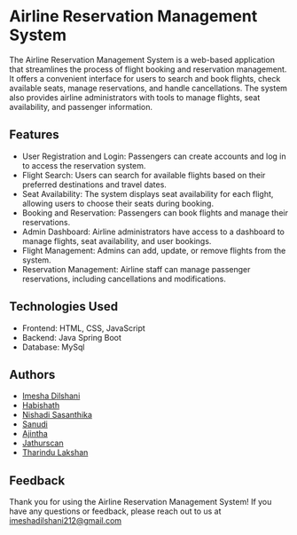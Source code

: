 # Airline Reservation Management System

The Airline Reservation Management System is a web-based application that streamlines the process of flight booking and reservation management. It offers a convenient interface for users to search and book flights, check available seats, manage reservations, and handle cancellations. The system also provides airline administrators with tools to manage flights, seat availability, and passenger information.

## Features
- User Registration and Login: Passengers can create accounts and log in to access the reservation system.
- Flight Search: Users can search for available flights based on their preferred destinations and travel dates.
- Seat Availability: The system displays seat availability for each flight, allowing users to choose their seats during booking.
- Booking and Reservation: Passengers can book flights and manage their reservations.
- Admin Dashboard: Airline administrators have access to a dashboard to manage flights, seat availability, and user bookings.
- Flight Management: Admins can add, update, or remove flights from the system.
- Reservation Management: Airline staff can manage passenger reservations, including cancellations and modifications.

## Technologies Used
- Frontend: HTML, CSS, JavaScript
- Backend: Java Spring Boot
- Database: MySql


## Authors

- [Imesha Dilshani](https://github.com/ImeshaDilshani)
- [Habishath](https://github.com/habishath)
- [Nishadi Sasanthika](https://github.com/nishadi260)
- [Sanudi](https://github.com/SanudiNim)
- [Ajintha](https://github.com/AjinthaSivam)
- [Jathurscan](https://github.com/jathurscan99)
- [Tharindu Lakshan](https://github.com/Tharindu20010110)

## Feedback
Thank you for using the Airline Reservation Management System! If you have any questions or feedback, please reach out to us at imeshadilshani212@gmail.com
